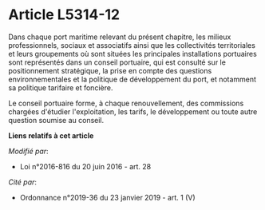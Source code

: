 # Article L5314-12

Dans chaque port maritime relevant du présent chapitre, les milieux professionnels, sociaux et associatifs ainsi que les
collectivités territoriales et leurs groupements où sont situées les principales installations portuaires sont représentés
dans un conseil portuaire, qui est consulté sur le positionnement stratégique, la prise en compte des questions
environnementales et la politique de développement du port, et notamment sa politique tarifaire et foncière.

Le conseil portuaire forme, à chaque renouvellement, des commissions chargées d'étudier l'exploitation, les tarifs, le
développement ou toute autre question soumise au conseil.

**Liens relatifs à cet article**

_Modifié par_:

  - Loi n°2016-816 du 20 juin 2016 - art. 28

_Cité par_:

  - Ordonnance n°2019-36 du 23 janvier 2019 - art. 1 (V)
